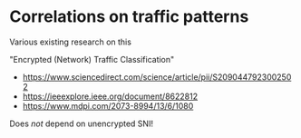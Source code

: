 # Correlations on traffic patterns

Various existing research on this

"Encrypted (Network) Traffic Classification"

* https://www.sciencedirect.com/science/article/pii/S2090447923002502
* https://ieeexplore.ieee.org/document/8622812
* https://www.mdpi.com/2073-8994/13/6/1080

Does *not* depend on unencrypted SNI!
